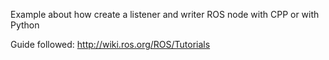 Example about how create a listener and writer ROS node with CPP or with Python

Guide followed: http://wiki.ros.org/ROS/Tutorials